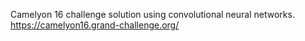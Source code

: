 Camelyon 16 challenge solution using convolutional neural networks.
https://camelyon16.grand-challenge.org/
